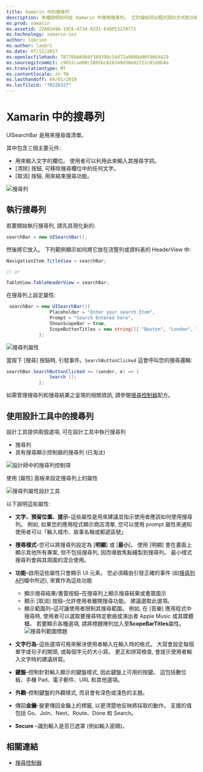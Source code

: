 ```yaml
---
title: Xamarin 中的搜尋列
description: 本檔說明如何在 Xamarin 中使用搜尋列。 它討論如何以程式設計方式和分鏡腳本建立搜尋列。
ms.prod: xamarin
ms.assetid: 22A8249A-19C6-4734-8331-E49FE3170771
ms.technology: xamarin-ios
author: lobrien
ms.author: laobri
ms.date: 07/11/2017
ms.openlocfilehash: 78776b669b9f389398c54d72a9080a90f8664429
ms.sourcegitcommit: c9651cad80c2865bc628349d30e82721c01ddb4a
ms.translationtype: MT
ms.contentlocale: zh-TW
ms.lasthandoff: 09/03/2019
ms.locfileid: "70226327"
---
```

# <a name="search-bars-in-xamarinios"></a>Xamarin 中的搜尋列

UISearchBar 是用來搜尋值清單。

其中包含三個主要元件:

- 用來輸入文字的欄位。 使用者可以利用此來輸入其搜尋字詞。
- [清除] 按鈕, 可移除搜尋欄位中的任何文字。
- [取消] 按鈕, 用來結束搜尋功能。

![搜尋列](searchbar-images/image1.png)

## <a name="implementing-the-search-bar"></a>執行搜尋列

若要開始執行搜尋列, 請先具現化新的:

```csharp
searchBar = new UISearchBar();
```

然後將它放入。 下列範例顯示如何將它放在流覽列或資料表的 HeaderView 中:

```csharp
NavigationItem.TitleView = searchBar;

// or

TableView.TableHeaderView = searchBar;
```

在搜尋列上設定屬性:

```csharp
 searchBar = new UISearchBar(){
                Placeholder = "Enter your search Item",
                Prompt = "Search Entered here",
                ShowsScopeBar = true,
                ScopeButtonTitles = new string[]{ "Boston", "London", "SF" },
            };
```

![搜尋列屬性](searchbar-images/image6.png)

當按下 [搜尋] 按鈕時, 引發事件。`SearchButtonClicked` 這會呼叫您的搜尋邏輯:

```csharp
searchBar.SearchButtonClicked += (sender, e) => {
                Search ();
            };
```

如需管理搜尋列和搜尋結果之呈現的相關資訊, 請參閱[搜尋控制器](https://github.com/xamarin/recipes/tree/master/Recipes/ios/content_controls/search-controller)配方。

## <a name="using-the-search-bar-in-the-designer"></a>使用設計工具中的搜尋列

設計工具提供兩個選項, 可在設計工具中執行搜尋列

- 搜尋列
- 具有搜尋顯示控制器的搜尋列 (已淘汰)

![設計師中的搜尋列控制項](searchbar-images/image2.png)

使用 [屬性] 面板來設定搜尋列上的屬性

![搜尋列屬性設計工具](searchbar-images/image3.png)

以下說明這些屬性:

- **文字、預留位置、提示**–這些屬性是用來建議並指示使用者應該如何使用搜尋列。 例如, 如果您的應用程式顯示商店清單, 您可以使用 prompt 屬性來通知使用者可以「輸入城市、故事名稱或郵遞區號」
- **搜尋樣式**–您可以將搜尋列設定為 [**明顯**] 或 [**最小**]。 使用 [明顯] 會在畫面上顯示其他所有專案, 但不包括搜尋列, 因而導致焦點繪製到搜尋列。 最小樣式搜尋列會與其周圍的混合使用。
- **功能**–啟用這些屬性只會顯示 UI 元素。 您必須藉由引發正確的事件 (如[搜尋列 API](xref:UIKit.UISearchBar)檔中所述), 來實作為這些功能
  - 顯示搜尋結果/書簽按鈕–在搜尋列上顯示搜尋結果或書簽圖示
  - 顯示 [取消] 按鈕–允許使用者離開搜尋功能。 建議選取此選項。
  - 顯示範圍列–這可讓使用者限制其搜尋範圍。 例如, 在 [音樂] 應用程式中搜尋時, 使用者可以選取要搜尋特定歌曲或演出者 Apple Music 或其媒體櫃。 若要顯示各種選項, 請將標題陣列加入至**ScopeBarTitles**屬性。
  ![搜尋列範圍標題](searchbar-images/image4.png)

- **文字行為**–這些選項可用來解決使用者輸入在輸入時的格式。 大寫會設定每個單字或句子的開頭, 或每個字元的大小寫。 更正和拼寫檢查, 會提示使用者輸入文字時的建議拼寫。
- **鍵盤**–控制針對輸入顯示的鍵盤樣式, 因此鍵盤上可用的按鍵。 這包括數位板、手機 Pad、電子郵件、URL 和其他選項。
- **外觀**–控制鍵盤的外觀樣式, 而且會有深色或淺色的主題。
- 傳回**金鑰**–變更傳回金鑰上的標籤, 以更清楚地反映將採取的動作。 支援的值包括 Go、Join、Next、Route、Done 和 Search。
- **Secure** –識別輸入是否已遮罩 (例如輸入密碼)。

## <a name="related-links"></a>相關連結

- [搜尋控制器](https://github.com/xamarin/recipes/tree/master/Recipes/ios/content_controls/search-controller)
